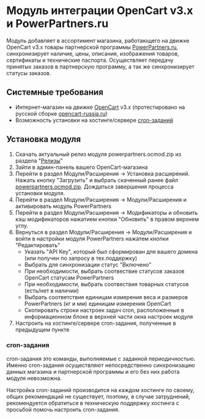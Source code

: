 # Модуль интеграции OpenCart v3.x и PowerPartners.ru

Модуль добавляет в ассортимент магазина, работающего на движке OpenCart v3.x товары партнерской программы [PowerPartners.ru](http://powerpartners.ru/), синхронизирует наличие, цены, описания, изображения товаров, сертификаты и технические паспорта. Осуществляет передачу принятых заказов в партнерскую программу, а так же синхронизирует статусы заказов.

## Системные требования

* Интернет-магазин на движке [OpenCart](https://www.opencart.com/) v3.x (протестировано на русской сборке [opencart-russia.ru](http://opencart-russia.ru/))
* Возможность установки на хостинге/сервере [cron-заданий](https://ru.wikipedia.org/wiki/Cron)

## Установка модуля

1. Скачать актуальный релиз модуля powerpartners.ocmod.zip из раздела "[Релизы](https://github.com/powerpartners/opencart-mod/releases/latest)"
2. Зайти в админ-панель вашего OpenCart-магазина
3. Перейти в раздел Модули/Расширения -> Установка расширений. Нажать кнопку "Загрузить" и выбрать скаченный ранее файл [powerpartners.ocmod.zip](https://github.com/powerpartners/opencart-mod/raw/master/powerpartners.ocmod.zip). Дождаться завершения процесса установки модуля.
4. Перейти в раздел Модули/Расширения -> Модули/Расширения и активировать модуль PowerPartners
5. Перейти в раздел Модули/Расширения -> Модификаторы и обновить кэш модификаторов нажатием кнопки "Обновить" в правом верхнем углу.
6. Вернуться в раздел Модули/Расширения -> Модули/Расширения и войти в настройки модуля PowerPartners нажатем кнопки "Редактировать"
   - Указать "API Key", который был сформирован для вашего домена (или получен по запросу в тех.поддержку)
   - Выбрать для синхронизации статус "Включено"
   - При необходимости, выбрать соотвествие статусов заказов OpenCart статусам PowerPartners
   - При необходимости, выбрать соотвествия товарных статусов (есть/нет в наличии)
   - Выбрать соответствия единицам измерения веса и размеров PowerPartners (кг и мм) единицам измерения OpenCart
   - Скопировать строки настроек задач cron, расположенные в информационном блоке в верхней части окна настроек модуля
7. Настроить на хостинге/сервере cron-задания, полученные в предыдущем пункте

### cron-задания

cron-задания это команды, выполняемые с заданной периодичностью. Именно cron-задания осуществляют непосредственно синхронизацию данных магазина и партнерской программы и его без них работа модуля невозможна.

Настройка cron-заданий производится на каждом хостинге по своему, общих рекомендаций не существует, поэтому, в случае затруднений, рекомендуется обратиться в техническую поддержку хостинга с просьбой помочь настроить cron-задания.
